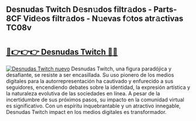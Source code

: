 ## Desnudas Twitch D𝚎sn𝚞dos filtr𝚊dos - Parts-8CF Vid𝚎os filtr𝚊dos - N𝚞evas f𝚘tos atr𝚊ctivas TC08v

# <h2><a href="http://mb1bcl.tromn.icu/?c=Desnudas+Twitch">🔗👉👉👉 Desnudas Twitch 🔗🔗</a></h2>

[![Desnudas Twitch nuevo](https://i.imgur.com/pEAQMta.gif)](http://mb1bcl.tromn.icu/?c=Desnudas+Twitch)
Desnudas Twitch, una figura paradójica y desafiante, se resiste a ser encasillada. Su uso pionero de los medios digitales para la autorrepresentación ha cautivado y enfurecido a sus seguidores, encendiendo debates sobre la identidad, la expresión artística y la naturaleza evolutiva de las sociedades en línea. A pesar de la incertidumbre de sus próximos pasos, su impacto en la comunidad virtual es significativo. Con un espíritu inquebrantable y un atractivo innegable, Desnudas Twitch impact en los medios digitales es transformador.
